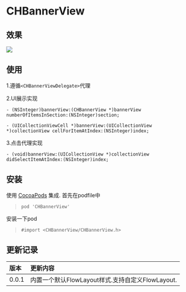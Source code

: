 # CHBannerView

## 效果

![](https://github.com/MeteoriteMan/Assets/blob/master/gif/CHBannerView-Demo-iPhone%208.gif?raw=true)

## 使用

1.遵循`<CHBannerViewDelegate>`代理

2.UI展示实现

```
- (NSInteger)bannerView:(CHBannerView *)bannerView numberOfItemsInSection:(NSInteger)section;

- (UICollectionViewCell *)bannerView:(UICollectionView *)collectionView cellForItemAtIndex:(NSInteger)index;
```

3.点击代理实现

```
- (void)bannerView:(UICollectionView *)collectionView didSelectItemAtIndex:(NSInteger)index;
```

## 安装

使用 [CocoaPods](http://www.cocoapods.com/) 集成.
首先在podfile中
>`pod 'CHBannerView'`

安装一下pod

>`#import <CHBannerView/CHBannerView.h>`

## 更新记录

|版本|更新内容|
|:--|:--|
|0.0.1|内置一个默认FlowLayout样式.支持自定义FlowLayout.|